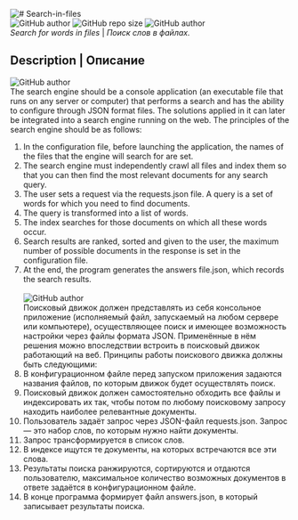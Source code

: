 ![# Search-in-files](search-in-files.png)<br>
![GitHub author](https://img.shields.io/badge/made_by-Blacksite54-009919)
![GitHub repo size](https://img.shields.io/github/repo-size/Blacksite54/Search_engine)
![GitHub author](https://img.shields.io/badge/made_on-C++-red)
<br><i> Search for words in files</i> | <i> Поиск слов в файлах.</i>

## Description | Описание
![GitHub author](https://img.shields.io/badge/-ENG-blue)<br>
The search engine should be a console application
(an executable file that runs on any server or computer)
that performs a search and has the ability to configure through JSON format
files. The solutions applied in it can later be integrated into a search
engine running on the web.
The principles of the search engine should be as follows:
1. In the configuration file, before launching the application, the names
of the files that the engine will search for are set.
2. The search engine must independently crawl all files and
index them so that you can then find the most
relevant documents for any search query.
3. The user sets a request via the requests.json file. A query is
a set of words for which you need to find documents.
4. The query is transformed into a list of words.
5. The index searches for those documents on which all these words occur.
6. Search results are ranked, sorted and given to the user,
the maximum number of possible documents in the response is set in
the configuration file.
7. At the end, the program generates the answers file.json, which records
the search results.<br><br>
![GitHub author](https://img.shields.io/badge/-RUS-red)<br>
Поисковый движок должен представлять из себя консольное приложение
(исполняемый файл, запускаемый на любом сервере или компьютере),
осуществляющее поиск и имеющее возможность настройки через файлы формата
JSON. Применённые в нём решения можно впоследствии встроить в поисковый
движок работающий на веб.
Принципы работы поискового движка должны быть следующими:
1. В конфигурационном файле перед запуском приложения задаются названия
файлов, по которым движок будет осуществлять поиск.
2. Поисковый движок должен самостоятельно обходить все файлы и
индексировать их так, чтобы потом по любому поисковому запросу находить наиболее
релевантные документы.
3. Пользователь задаёт запрос через JSON-файл requests.json. Запрос — это
набор слов, по которым нужно найти документы.
4. Запрос трансформируется в список слов.
5. В индексе ищутся те документы, на которых встречаются все эти слова.
6. Результаты поиска ранжируются, сортируются и отдаются пользователю,
максимальное количество возможных документов в ответе задаётся в
конфигурационном файле.
7. В конце программа формирует файл answers.json, в который записывает
результаты поиска.
